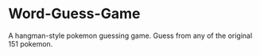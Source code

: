 # Word-Guess-Game

A hangman-style pokemon guessing game. Guess from any of the original 151 pokemon.
